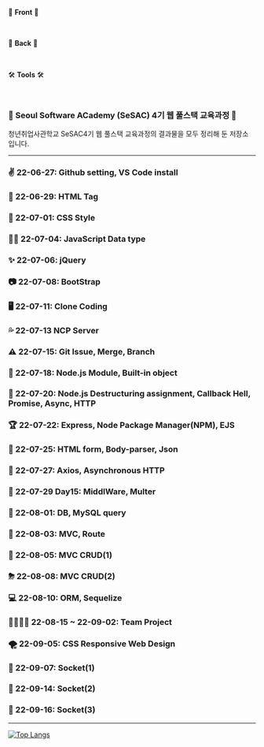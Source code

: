🐸 **Front** 🐸

<img style="height:15px;" src="https://img.shields.io/badge/HTML5-E34F26?style=flat-square&logo=HTML5&logoColor=white"/> <img style="height:15px;" src="https://img.shields.io/badge/CSS3-1572B6?style=flat-square&logo=CSS3&logoColor=white"/> 
<img style="height:15px;" src="https://img.shields.io/badge/JavaScript-F7DF1E?style=flat-square&logo=JavaScript&logoColor=black"/> 
<img style="height:15px;" src="https://img.shields.io/badge/jQuery-0769AD?style=flat-square&logo=jQuery&logoColor=white"/> 
<img style="height:15px;" src="https://img.shields.io/badge/JSON-000000?style=flat-square&logo=JSON&logoColor=white"/> 
<img style="height:15px;" src="https://img.shields.io/badge/Bootstrap-7952B3?style=flat-square&logo=Bootstrap&logoColor=white"/> 
<img style="height:15px;" src="https://img.shields.io/badge/React-61DAFB?style=flat-square&logo=React&logoColor=black"/> 

📝 **Back** 📝

<img style="height:15px;" src="https://img.shields.io/badge/Node.js-339933?style=flat-square&logo=Node.js&logoColor=white"/> <img style="height:15px;" src="https://img.shields.io/badge/Django-092E20?style=flat-square&logo=Django&logoColor=white"/>
<img style="height:15px;" src="https://img.shields.io/badge/MySQL-4479A1?style=flat-square&logo=MySQL&logoColor=white"/> 
<img style="height:15px;" src="https://img.shields.io/badge/NCP-03C75A?style=flat-square&logo=Naver&logoColor=white"/> 
<img style="height:15px;" src="https://img.shields.io/badge/AWS-232F3E?style=flat-square&logo=Amazon AWS&logoColor=white"/>

🛠 **Tools** 🛠

<img style="height:15px;" src="https://img.shields.io/badge/VS code-007ACC?style=flat-square&logo=Visual Studio Code&logoColor=white"/> <img style="height:15px;" src="https://img.shields.io/badge/WebStorm-000000?style=flat-square&logo=WebStorm&logoColor=white"/>
<a href="https://juoklee.notion.site/SeSAC4_web-2c1e9005137247e49087b386b6940b0f"><img style="height:15px;" src="https://img.shields.io/badge/Notion-000000?style=flat-square&logo=Notion&logoColor=white"/></a> </p>

### 🌱 Seoul Software ACademy (SeSAC) 4기 웹 풀스택 교육과정 🌱
청년취업사관학교 SeSAC4기 웹 풀스택 교육과정의 결과물을 모두 정리해 둔 저장소 입니다.
<hr/>

### ✌ 22-06-27: Github setting, VS Code install
### 💖 22-06-29: HTML Tag
### 🎱 22-07-01: CSS Style
### 🐱‍🚀 22-07-04: JavaScript Data type
### ✨ 22-07-06: jQuery
### 📷 22-07-08: BootStrap
### 🖥 22-07-11: Clone Coding
### 💦 22-07-13 NCP Server
### ⚠ 22-07-15: Git Issue, Merge, Branch
### 🎁 22-07-18: Node.js Module, Built-in object
### 🎨 22-07-20: Node.js Destructuring assignment, Callback Hell, Promise, Async, HTTP
### 🏆 22-07-22: Express, Node Package Manager(NPM), EJS
### 🎯 22-07-25: HTML form, Body-parser, Json
### 💚 22-07-27: Axios, Asynchronous HTTP
### 💎 22-07-29 Day15: MiddlWare, Multer
### 🥽 22-08-01: DB, MySQL query
### 🎹 22-08-03: MVC, Route
### 🍤 22-08-05: MVC CRUD(1)
### ⛈ 22-08-08: MVC CRUD(2)
### 💻 22-08-10: ORM, Sequelize
### 👨‍👩‍👦‍👦 22-08-15 ~ 22-09-02: Team Project
### 🌪 22-09-05: CSS Responsive Web Design
### 🎃 22-09-07: Socket(1)
### 🍕 22-09-14: Socket(2)
### 🥨 22-09-16: Socket(3)

<hr/>

[![Top Langs](https://github-readme-stats.vercel.app/api/top-langs/?username=juoklee&layout=compact)](https://github.com/juoklee/SeSAC4_web)
